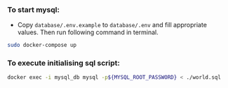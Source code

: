 ### To start mysql:
- Copy `database/.env.example` to `database/.env` and fill appropriate values. Then run following command in terminal.
```bash
sudo docker-compose up
```

### To execute initialising sql script:
```bash
docker exec -i mysql_db mysql -p${MYSQL_ROOT_PASSWORD} < ./world.sql
```
